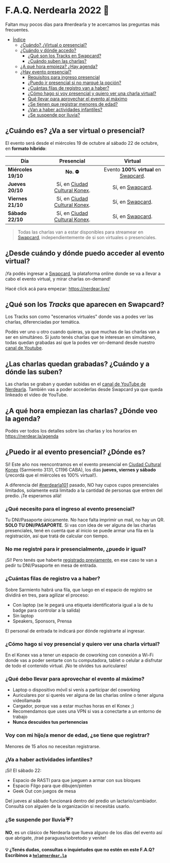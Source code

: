  # F.A.Q. Nerdearla 2022 🙋

Faltan muy pocos días para #nerdearla y te acercamos las preguntas más frecuentes.

- [Índice](#faq-nerdearla-2022-)
  - [¿Cuándo? ¿Virtual o presencial?](#cuándo-es-va-a-ser-virtual-o-presencial)
  - [¿Cuándo y dónde accedo?](#desde-cuándo-y-dónde-puedo-acceder-al-evento-virtual)
    - [¿Qué son los Tracks en Swapcard?](#qué-son-los-tracks-que-aparecen-en-swapcard)
    - [¿Cuándo suben las charlas?](#las-charlas-quedan-grabadas-cuándo-y-a-dónde-las-suben)
  - [¿A qué hora empieza? ¿Hay agenda?](#a-qué-hora-empiezan-las-charlas-dónde-veo-la-agenda)
  - [¿Hay evento presencial?](#puedo-ir-al-evento-presencial-dónde-es)
    - [Requisitos para ingreso presencial](#qué-necesito-para-el-ingreso-al-evento-presencial)
    - [¿Puedo ir presencial si no marqué la opción?](#no-me-registré-para-ir-presencialmente-puedo-ir-igual)
    - [¿Cuántas filas de registro van a haber?](#cuántas-filas-de-registro-va-a-haber)
    - [¿Cómo hago si voy presencial y quiero ver una charla virtual?](#cómo-hago-si-voy-presencial-y-quiero-ver-una-charla-virtual)
    - [Qué llevar para aprovechar el evento al máximo](#qué-debo-llevar-para-aprovechar-el-evento-al-máximo)
    - [¿Se tienen que registrar menores de edad?](#voy-con-mi-hijoa-menor-de-edad-se-tiene-que-registrar)
    - [¿Van a haber actividades infantiles?](#va-a-haber-actividades-infantiles)
    - [¿Se suspende por lluvia?](#se-suspende-por-lluvia%EF%B8%8F)

## **¿Cuándo es? ¿Va a ser virtual o presencial?**

El evento será desde el miércoles 19 de octubre al sábado 22 de octubre, en **formato híbrido**:

| Día | Presencial | Virtual |
| --- | :--------: | :-----: |
| **Miércoles 19/10** | **No. ⛔️** | Evento **100% virtual** en [Swapcard](https://nerdear.live/). |
| **Jueves 20/10** | Sí, en [Ciudad Cultural Konex](https://g.page/cckonex). | Sí, en [Swapcard](https://nerdear.live/). |
| **Viernes 21/10** | Sí, en [Ciudad Cultural Konex](https://g.page/cckonex). | Sí, en [Swapcard](https://nerdear.live/). |
| **Sábado 22/10** | Sí, en [Ciudad Cultural Konex](https://g.page/cckonex). | Sí, en [Swapcard](https://nerdear.live/). |

> Todas las charlas van a estar disponibles para streamear en [Swapcard](https://nerdear.live/), independientemente de si son virtuales o presenciales.

## **¿Desde cuándo y dónde puedo acceder al evento virtual?**

¡Ya podés ingresar a [Swapcard](https://nerdear.live/), la plataforma online donde se va a llevar a cabo el evento virtual, y mirar charlas on-demand!

Hacé click acá para empezar: https://nerdear.live/

## **¿Qué son los _Tracks_ que aparecen en Swapcard?**

Los Tracks son como "escenarios virtuales" donde vas a podes ver las charlas, diferenciadas por temática.

Podés ver uno u otro cuando quieras, ya que muchas de las charlas van a ser en simultáneo. Si justo tenés charlas que te interesan en simultáneo, todas quedan grabadas así que la podes ver on-demand desde nuestro [canal de Youtube](https://www.youtube.com/c/nerdearla).

## **¿Las charlas quedan grabadas? ¿Cuándo y a dónde las suben?**
Las charlas se graban y quedan subidas en el [canal de YouTube de Nerdearla](https://www.youtube.com/c/nerdearla). También vas a poder accederlas desde Swapcard ya que queda linkeado el video de YouTube.

## **¿A qué hora empiezan las charlas? ¿Dónde veo la agenda?**

Podés ver todos los detalles sobre las charlas y los horarios en https://nerdear.la/agenda

## **¿Puedo ir al evento presencial? ¿Dónde es?**

Sí! Este año nos reencontramos en el evento presencial en [Ciudad Cultural Konex](https://g.page/cckonex) (Sarmiento 3131, C1196 CABA), los días **jueves, viernes y sábado** (¡recordá que el miércoles es 100% virtual!).

A diferencia del [#nerdearla101](https://github.com/sysarmy/disneyland/blob/master/faq-101.md) pasado, NO hay cupos cupos presenciales limitados, solamente está limitado a la cantidad de personas que entren del predio. ¡Te esperamos allá!

### **¿Qué necesito para el ingreso al evento presencial?**

Tu DNI/Pasaporte únicamente. No hace falta imprimir un mail, no hay un QR. **SOLO TU DNI/PASAPORTE**. Si vas con idea de ver alguna de las charlas presenciales, tené en cuenta que al inicio se puede armar una fila en la registración, así que tratá de calcular con tiempo.

### **No me registré para ir presencialmente, ¿puedo ir igual?**

¡Sí! Pero tenés que haberte [registrado previamente](https://registro.nerdear.la/), en ese caso te van a pedir tu DNI/Pasaporte en mesa de entrada.

### **¿Cuántas filas de registro va a haber?**

Sobre Sarmiento habrá una fila, que luego en el espacio de registro se dividirá en tres, para agilizar el proceso:
* Con laptop (se le pegará una etiqueta identificatoria igual a la de tu badge para controlar a la salida)
* Sin laptop
* Speakers, Sponsors, Prensa

El personal de entrada te indicará por dónde registrarte al ingresar.

### **¿Cómo hago si voy presencial y quiero ver una charla virtual?**

En el Konex vas a tener un espacio de coworking con conexión a Wi-Fi donde vas a poder sentarte con tu computadora, tablet o celular a disfrutar de todo el contenido virtual. ¡No te olvides tus auriculares!

### **¿Qué debo llevar para aprovechar el evento al máximo?**

* Laptop o dispositivo móvil si venís a participar del coworking
* Auriculares por si querés ver alguna de las charlas online o tener alguna videollamada
* Cargador, porque vas a estar muchas horas en el Konex ;)
* Recomendamos que uses una VPN si vas a conectarte a un entorno de trabajo
* **Nunca descuides tus pertenencias**

### **Voy con mi hijo/a menor de edad, ¿se tiene que registrar?**

Menores de 15 años no necesitan registrarse.

### **¿Va a haber actividades infantiles?**

¡Sí! El sábado 22:
* Espacio de RASTI para que jueguen a armar con sus bloques
* Espacio Filgo para que dibujen/pinten
* Geek Out con juegos de mesa

Del jueves al sábado funcionará dentro del predio un lactario/cambiador. Consultá con alguien de la organización si necesitás usarlo.

### **¿Se suspende por lluvia☔️?**

**NO**, es un clásico de Nerdearla que llueva alguno de los días del evento así que abrigate, ¡traé paraguas/sobretodo y venite!

#### 💡 ¿Tenés dudas, consultas o inquietudes que no estén en este F.A.Q? Escribinos a [`help@nerdear.la`](mailto:help@nerdear.la)
